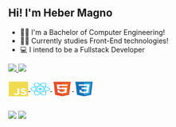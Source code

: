 ## Hi! I'm Heber Magno 

- 👨‍🎓 I'm a Bachelor of Computer Engineering!
- 👨‍💻 Currently studies Front-End technologies!
- 💻 I intend to be a Fullstack Developer

<div>
  <a href="github.com/Heber-Reis">
  <img height="180em" src="https://github-readme-stats.vercel.app/api?username=Heber-Reis&show_icons=true&theme=dark&include_all_commits=true&count_private=true"/>
  <img height="180em" src="https://github-readme-stats.vercel.app/api/top-langs/?username=Heber-Reis&layout=compact&langs_count=7&theme=dark"/>
</div>
  
<div style="display: inline_block"><br>
  <img align="center" alt="Heber-Js" height="30" width="40" src="https://raw.githubusercontent.com/devicons/devicon/master/icons/javascript/javascript-plain.svg">
  <img align="center" alt="Heber-React" height="30" width="40" src="https://raw.githubusercontent.com/devicons/devicon/master/icons/react/react-original.svg">
  <img align="center" alt="Heber-HTML" height="30" width="40" src="https://raw.githubusercontent.com/devicons/devicon/master/icons/html5/html5-original.svg">
  <img align="center" alt="Heber-CSS" height="30" width="40" src="https://raw.githubusercontent.com/devicons/devicon/master/icons/css3/css3-original.svg">
 </div>
  
  ##
  
  <div>
   <a href="www.linkedin.com/in/heber-magno-06307a165" target="_blank"><img src="https://img.shields.io/badge/-LinkedIn-%230077B5?style=for-the-badge&logo=linkedin&logoColor=white" target="_blank"></a>
   <a href = "mailto:heber2014gbi@gmail.com"><img src="https://img.shields.io/badge/-Gmail-%23333?style=for-the-badge&logo=gmail&logoColor=white" target="_blank"></a>
  </div>
